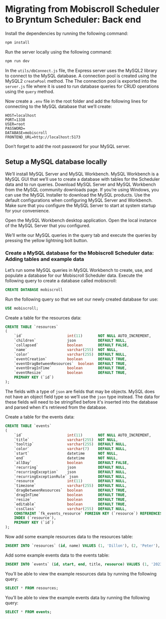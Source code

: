 # Migrating from Mobiscroll Scheduler to Bryntum Scheduler: Back end

Install the dependencies by running the following command:

```bash
npm install
```

Run the server locally using the following command:

```bash
npm run dev
```

In the `utils/dbConnect.js` file, the Express server uses the MySQL2 library to connect to the MySQL database. A connection pool is created using the MySQL2 `createPool` method. The 
The connection pool is exported into the `server.js` file where it is used to run database queries for CRUD operations using the `query` method.

Now create a `.env` file in the root folder and add the following lines for connecting to the MySQL database that we’ll create:

```
HOST=localhost
PORT=1338
USER=root
PASSWORD=
DATABASE=mobiscroll
FRONTEND_URL=http://localhost:5173
```

Don’t forget to add the root password for your MySQL server.

## Setup a MySQL database locally

We’ll install MySQL Server and MySQL Workbench. MySQL Workbench is a MySQL GUI that we’ll use to create a database with tables for the Scheduler data and to run queries. Download MySQL Server and MySQL Workbench from the MySQL community downloads page. If you’re using Windows, you can use the MySQL Installer to download the MySQL products. Use the default configurations when configuring MySQL Server and Workbench. Make sure that you configure the MySQL Server to start at system startup for your convenience.

Open the MySQL Workbench desktop application. Open the local instance of the MySQL Server that you configured.

We’ll write our MySQL queries in the query tab and execute the queries by pressing the yellow lightning bolt button.

### Create a MySQL database for the Mobiscroll Scheduler data: Adding tables and example data

Let’s run some MySQL queries in MySQL Workbench to create, use, and populate a database for our Mobiscroll Scheduler data. Execute the following query to create a database called mobiscroll:


```sql
CREATE DATABASE mobiscroll
```

Run the following query so that we set our newly created database for use:

```sql
USE mobiscroll;
```

Create a table for the resources data:

```sql
CREATE TABLE `resources`
(
    `id`                    int(11)       NOT NULL AUTO_INCREMENT,
    `children`              json          DEFAULT NULL,
    `collapsed`             boolean       DEFAULT FALSE,
	`name`                  varchar(255)  NOT NULL,
    `color`                 varchar(255)  DEFAULT NULL,
    `eventCreation`         boolean       DEFAULT TRUE,
    `eventDragBetweenResources`  boolean  DEFAULT TRUE,
    `eventDragInTime`       boolean       DEFAULT TRUE,
    `eventResize`           boolean       DEFAULT TRUE,
    PRIMARY KEY (`id`)
);
```

The fields with a type of `json` are fields that may be objects. MySQL does not have an object field type so we’ll use the `json` type instead. The data for these fields will need to be stringified before it's inserted into the database and parsed when it's retrieved from the database.

Create a table for the events data:

```sql
CREATE TABLE `events`
(
    `id`                    int(11)       NOT NULL AUTO_INCREMENT,
    `title`                 varchar(255)  NOT NULL,
    `tooltip`               varchar(255)  DEFAULT NULL,
    `color`                 varchar(7)    DEFAULT NULL,
    `start`                 datetime      NOT NULL,
    `end`                   datetime      NOT NULL,
    `allDay`                boolean       DEFAULT FALSE,
    `recurring`             json          DEFAULT NULL,
    `recurringException`    json          DEFAULT NULL,
    `recurringExceptionRule` json         DEFAULT NULL,
    `resource`              int(11)       DEFAULT NULL,
    `timezone`              varchar(255)  DEFAULT NULL,
    `dragBetweenResources`  boolean       DEFAULT TRUE,
    `dragInTime`            boolean       DEFAULT TRUE,
    `resize`                boolean       DEFAULT TRUE,
    `editable`              boolean       DEFAULT TRUE,
    `cssClass`              varchar(255)  DEFAULT NULL,
    CONSTRAINT `fk_events_resource` FOREIGN KEY (`resource`) REFERENCES `resources` (`id`) ON DELETE CASCADE, 
    INDEX (`resource`),
    PRIMARY KEY (`id`)
);
```

Now add some example resources data to the resources table:


```sql
INSERT INTO `resources` (id, name) VALUES (1, 'Dillon'), (2, 'Peter'), (3, 'Kate');
```

Add some example events data to the events table:

```sql
INSERT INTO `events` (id, start, end, title, resource) VALUES (1, '2023-07-25T13:00', '2023-07-25T17:00', 'Intern training', 1), (2, '2023-07-25T14:10', '2023-07-25T16:00', 'Product launch webinar', 2), (3, '2023-07-25T16:10', '2023-07-25T18:00', 'Tech support meeting', 3), (4, '2023-07-25T09:00', '2023-07-25T11:30', 'Management meeting', 3);
```

You’ll be able to view the example resources data by running the following query:

```sql
SELECT * FROM resources;
```

You’ll be able to view the example events data by running the following query:

```sql
SELECT * FROM events;
```
